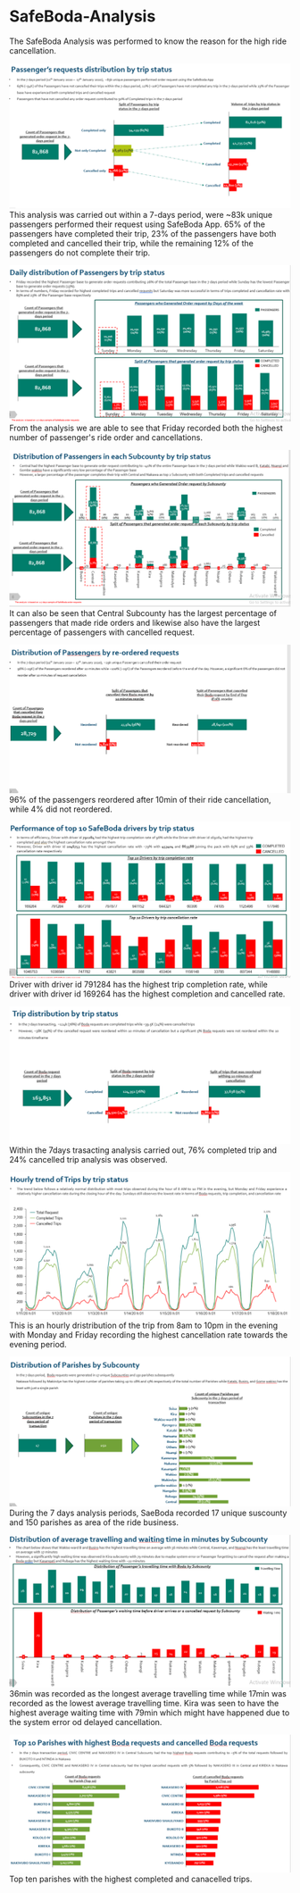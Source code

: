 # SafeBoda-Analysis
The SafeBoda Analysis was performed to know the reason for the high ride cancellation.

![alt text](image.png)
This analysis was carried out within a 7-days period, were ~83k unique passengers performed their request using SafeBoda App. 65% of the passengers have completed their trip, 23% of the passengers have both completed and cancelled their trip, while the remaining 12% of the passengers do not complete their trip.

![alt text](image-1.png)
From the analysis we are able to see that Friday recorded both the highest number of passenger's ride order and cancellations.

![alt text](image-2.png)
It can also be seen that Central Subcounty has the largest percentage of passengers that made ride orders and likewise also have the largest percentage of passengers with cancelled request.

![alt text](image-3.png)
96% of the passengers reordered after 10min of their ride cancellation, while 4% did not reordered.

![alt text](image-4.png)
Driver with driver id 791284 has the highest trip completion rate, while driver with driver id 169264 has the highest completion and cancelled rate. 

![alt text](image-5.png)
Within the 7days trasacting analysis carried out, 76% completed trip and 24% cancelled trip analysis was observed.

![alt text](image-6.png)
This is an hourly dristribution of the trip from 8am to 10pm in the evening with Monday and Friday recording the highest cancellation rate towards the evening period.

![alt text](image-7.png)
During the 7 days analysis periods, SaeBoda recorded 17 unique suscounty and 150 parishes as area of the ride business.

![alt text](image-8.png)
36min was recorded as the longest average travelling time while 17min was recorded as the lowest average travelling time. Kira was seen to have the highest average waiting time with 79min which might have happened due to the system error od delayed cancellation.

![alt text](image-9.png)
Top ten parishes with the highest completed and canacelled trips.
